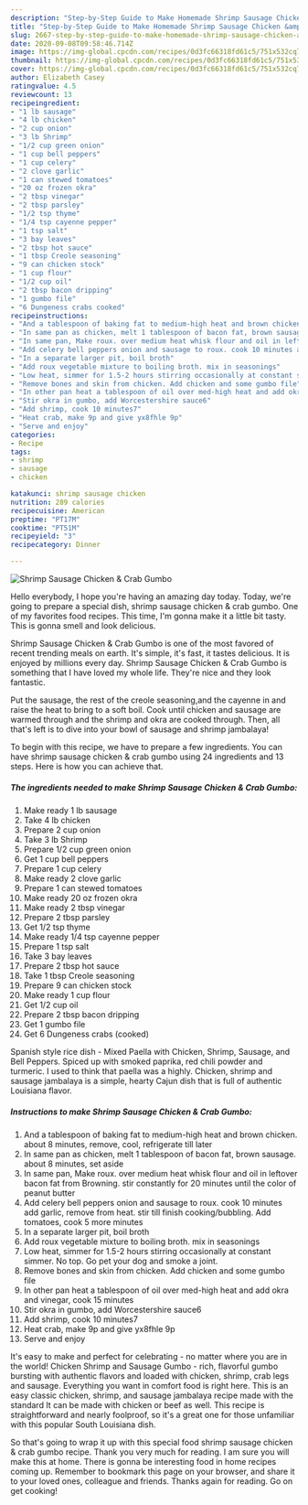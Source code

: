 ```yaml
---
description: "Step-by-Step Guide to Make Homemade Shrimp Sausage Chicken &amp;amp; Crab Gumbo"
title: "Step-by-Step Guide to Make Homemade Shrimp Sausage Chicken &amp;amp; Crab Gumbo"
slug: 2667-step-by-step-guide-to-make-homemade-shrimp-sausage-chicken-and-amp-crab-gumbo
date: 2020-09-08T09:58:46.714Z
image: https://img-global.cpcdn.com/recipes/0d3fc66318fd61c5/751x532cq70/shrimp-sausage-chicken-crab-gumbo-recipe-main-photo.jpg
thumbnail: https://img-global.cpcdn.com/recipes/0d3fc66318fd61c5/751x532cq70/shrimp-sausage-chicken-crab-gumbo-recipe-main-photo.jpg
cover: https://img-global.cpcdn.com/recipes/0d3fc66318fd61c5/751x532cq70/shrimp-sausage-chicken-crab-gumbo-recipe-main-photo.jpg
author: Elizabeth Casey
ratingvalue: 4.5
reviewcount: 13
recipeingredient:
- "1 lb sausage"
- "4 lb chicken"
- "2 cup onion"
- "3 lb Shrimp"
- "1/2 cup green onion"
- "1 cup bell peppers"
- "1 cup celery"
- "2 clove garlic"
- "1 can stewed tomatoes"
- "20 oz frozen okra"
- "2 tbsp vinegar"
- "2 tbsp parsley"
- "1/2 tsp thyme"
- "1/4 tsp cayenne pepper"
- "1 tsp salt"
- "3 bay leaves"
- "2 tbsp hot sauce"
- "1 tbsp Creole seasoning"
- "9 can chicken stock"
- "1 cup flour"
- "1/2 cup oil"
- "2 tbsp bacon dripping"
- "1 gumbo file"
- "6 Dungeness crabs cooked"
recipeinstructions:
- "And a tablespoon of baking fat to medium-high heat and brown chicken. about 8 minutes, remove, cool, refrigerate till later"
- "In same pan as chicken, melt 1 tablespoon of bacon fat, brown sausage. about 8 minutes, set aside"
- "In same pan, Make roux. over medium heat whisk flour and oil in leftover bacon fat from Browning. stir constantly for 20 minutes until the color of peanut butter"
- "Add celery bell peppers onion and sausage to roux. cook 10 minutes add garlic, remove from heat. stir till finish cooking/bubbling. Add tomatoes, cook 5 more minutes"
- "In a separate larger pit, boil broth"
- "Add roux vegetable mixture to boiling broth. mix in seasonings"
- "Low heat, simmer for 1.5-2 hours stirring occasionally at constant simmer. No top. Go pet your dog and smoke a joint."
- "Remove bones and skin from chicken. Add chicken and some gumbo file"
- "In other pan heat a tablespoon of oil over med-high heat and add okra and vinegar, cook 15 minutes"
- "Stir okra in gumbo, add Worcestershire sauce6"
- "Add shrimp, cook 10 minutes7"
- "Heat crab, make 9p and give yx8fhle 9p"
- "Serve and enjoy"
categories:
- Recipe
tags:
- shrimp
- sausage
- chicken

katakunci: shrimp sausage chicken 
nutrition: 289 calories
recipecuisine: American
preptime: "PT17M"
cooktime: "PT51M"
recipeyield: "3"
recipecategory: Dinner

---
```



![Shrimp Sausage Chicken &amp; Crab Gumbo](https://img-global.cpcdn.com/recipes/0d3fc66318fd61c5/751x532cq70/shrimp-sausage-chicken-crab-gumbo-recipe-main-photo.jpg)

Hello everybody, I hope you're having an amazing day today. Today, we're going to prepare a special dish, shrimp sausage chicken &amp; crab gumbo. One of my favorites food recipes. This time, I'm gonna make it a little bit tasty. This is gonna smell and look delicious.

Shrimp Sausage Chicken &amp; Crab Gumbo is one of the most favored of recent trending meals on earth. It's simple, it's fast, it tastes delicious. It is enjoyed by millions every day. Shrimp Sausage Chicken &amp; Crab Gumbo is something that I have loved my whole life. They're nice and they look fantastic.

Put the sausage, the rest of the creole seasoning,and the cayenne in and raise the heat to bring to a soft boil. Cook until chicken and sausage are warmed through and the shrimp and okra are cooked through. Then, all that&#39;s left is to dive into your bowl of sausage and shrimp jambalaya!


To begin with this recipe, we have to prepare a few ingredients. You can have shrimp sausage chicken &amp; crab gumbo using 24 ingredients and 13 steps. Here is how you can achieve that.

<!--inarticleads1-->

##### The ingredients needed to make Shrimp Sausage Chicken &amp; Crab Gumbo:

1. Make ready 1 lb sausage
1. Take 4 lb chicken
1. Prepare 2 cup onion
1. Take 3 lb Shrimp
1. Prepare 1/2 cup green onion
1. Get 1 cup bell peppers
1. Prepare 1 cup celery
1. Make ready 2 clove garlic
1. Prepare 1 can stewed tomatoes
1. Make ready 20 oz frozen okra
1. Make ready 2 tbsp vinegar
1. Prepare 2 tbsp parsley
1. Get 1/2 tsp thyme
1. Make ready 1/4 tsp cayenne pepper
1. Prepare 1 tsp salt
1. Take 3 bay leaves
1. Prepare 2 tbsp hot sauce
1. Take 1 tbsp Creole seasoning
1. Prepare 9 can chicken stock
1. Make ready 1 cup flour
1. Get 1/2 cup oil
1. Prepare 2 tbsp bacon dripping
1. Get 1 gumbo file
1. Get 6 Dungeness crabs (cooked)


Spanish style rice dish - Mixed Paella with Chicken, Shrimp, Sausage, and Bell Peppers. Spiced up with smoked paprika, red chili powder and turmeric. I used to think that paella was a highly. Chicken, shrimp and sausage jambalaya is a simple, hearty Cajun dish that is full of authentic Louisiana flavor. 

<!--inarticleads2-->

##### Instructions to make Shrimp Sausage Chicken &amp; Crab Gumbo:

1. And a tablespoon of baking fat to medium-high heat and brown chicken. about 8 minutes, remove, cool, refrigerate till later
1. In same pan as chicken, melt 1 tablespoon of bacon fat, brown sausage. about 8 minutes, set aside
1. In same pan, Make roux. over medium heat whisk flour and oil in leftover bacon fat from Browning. stir constantly for 20 minutes until the color of peanut butter
1. Add celery bell peppers onion and sausage to roux. cook 10 minutes add garlic, remove from heat. stir till finish cooking/bubbling. Add tomatoes, cook 5 more minutes
1. In a separate larger pit, boil broth
1. Add roux vegetable mixture to boiling broth. mix in seasonings
1. Low heat, simmer for 1.5-2 hours stirring occasionally at constant simmer. No top. Go pet your dog and smoke a joint.
1. Remove bones and skin from chicken. Add chicken and some gumbo file
1. In other pan heat a tablespoon of oil over med-high heat and add okra and vinegar, cook 15 minutes
1. Stir okra in gumbo, add Worcestershire sauce6
1. Add shrimp, cook 10 minutes7
1. Heat crab, make 9p and give yx8fhle 9p
1. Serve and enjoy


It&#39;s easy to make and perfect for celebrating - no matter where you are in the world! Chicken Shrimp and Sausage Gumbo - rich, flavorful gumbo bursting with authentic flavors and loaded with chicken, shrimp, crab legs and sausage. Everything you want in comfort food is right here. This is an easy classic chicken, shrimp, and sausage jambalaya recipe made with the standard It can be made with chicken or beef as well. This recipe is straightforward and nearly foolproof, so it&#39;s a great one for those unfamiliar with this popular South Louisiana dish. 

So that's going to wrap it up with this special food shrimp sausage chicken &amp; crab gumbo recipe. Thank you very much for reading. I am sure you will make this at home. There is gonna be interesting food in home recipes coming up. Remember to bookmark this page on your browser, and share it to your loved ones, colleague and friends. Thanks again for reading. Go on get cooking!
